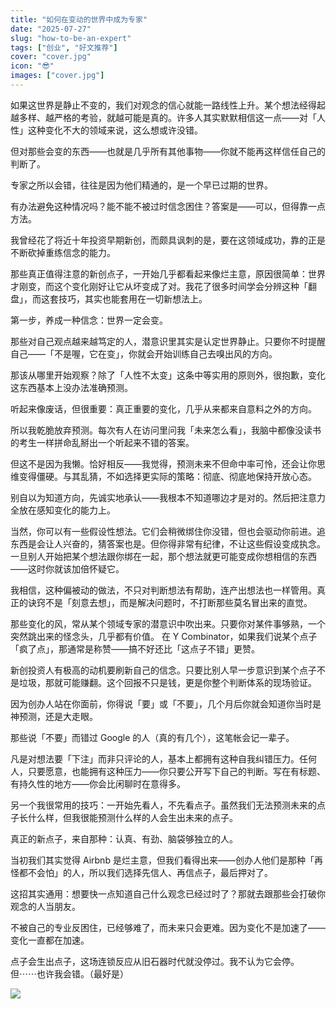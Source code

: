 ```yaml
---
title: "如何在变动的世界中成为专家"
date: "2025-07-27"
slug: "how-to-be-an-expert"
tags: ["创业", "好文推荐"]
cover: "cover.jpg"
icon: "😎"
images: ["cover.jpg"]
---
```

如果这世界是静止不变的，我们对观念的信心就能一路线性上升。某个想法经得起越多样、越严格的考验，就越可能是真的。许多人其实默默相信这一点——对「人性」这种变化不大的领域来说，这么想或许没错。



但对那些会变的东西——也就是几乎所有其他事物——你就不能再这样信任自己的判断了。



专家之所以会错，往往是因为他们精通的，是一个早已过期的世界。



有办法避免这种情况吗？能不能不被过时信念困住？答案是——可以，但得靠一点方法。



我曾经花了将近十年投资早期新创，而颇具讽刺的是，要在这领域成功，靠的正是不断砍掉重练信念的能力。



那些真正值得注意的新创点子，一开始几乎都看起来像烂主意，原因很简单：世界才刚变，而这个变化刚好让它从坏变成了对。我花了很多时间学会分辨这种「翻盘」，而这套技巧，其实也能套用在一切新想法上。



第一步，养成一种信念：世界一定会变。



那些对自己观点越来越笃定的人，潜意识里其实是认定世界静止。只要你不时提醒自己——「不是喔，它在变」，你就会开始训练自己去嗅出风的方向。



那该从哪里开始观察？除了「人性不太变」这条中等实用的原则外，很抱歉，变化这东西基本上没办法准确预测。



听起来像废话，但很重要：真正重要的变化，几乎从来都来自意料之外的方向。



所以我乾脆放弃预测。每次有人在访问里问我「未来怎么看」，我脑中都像没读书的考生一样拼命乱掰出一个听起来不错的答案。



但这不是因为我懒。恰好相反——我觉得，预测未来不但命中率可怜，还会让你思维变得僵硬。与其乱猜，不如选择更实际的策略：彻底、彻底地保持开放心态。



别自以为知道方向，先诚实地承认——我根本不知道哪边才是对的。然后把注意力全放在感知变化的能力上。



当然，你可以有一些假设性想法。它们会稍微绑住你没错，但也会驱动你前进。追东西是会让人兴奋的，猜答案也是。但你得非常有纪律，不让这些假设变成执念。
一旦别人开始把某个想法跟你绑在一起，那个想法就更可能变成你想相信的东西——这时你就该加倍怀疑它。



我相信，这种偏被动的做法，不只对判断想法有帮助，连产出想法也一样管用。真正的诀窍不是「刻意去想」，而是解决问题时，不打断那些莫名冒出来的直觉。



那些变化的风，常从某个领域专家的潜意识中吹出来。只要你对某件事够熟，一个突然跳出来的怪念头，几乎都有价值。
在 Y Combinator，如果我们说某个点子「疯了点」，那通常是称赞——搞不好还比「这点子不错」更赞。



新创投资人有极高的动机要刷新自己的信念。只要比别人早一步意识到某个点子不是垃圾，那就可能赚翻。这个回报不只是钱，更是你整个判断体系的现场验证。



因为创办人站在你面前，你得说「要」或「不要」，几个月后你就会知道你当时是神预测，还是大走眼。



那些说「不要」而错过 Google 的人（真的有几个），这笔帐会记一辈子。



凡是对想法要「下注」而非只评论的人，基本上都拥有这种自我纠错压力。任何人，只要愿意，也能拥有这种压力——你只要公开写下自己的判断。写在有标题、有持久性的地方——你会比闲聊时在意得多。



另一个我很常用的技巧：一开始先看人，不先看点子。虽然我们无法预测未来的点子长什么样，但我很能预测什么样的人会生出未来的点子。



真正的新点子，来自那种：认真、有劲、脑袋够独立的人。



当初我们其实觉得 Airbnb 是烂主意，但我们看得出来——创办人他们是那种「再怪都不会怕」的人，所以我们选择先信人、再信点子，最后押对了。



这招其实通用：想要快一点知道自己什么观念已经过时了？那就去跟那些会打破你观念的人当朋友。



不被自己的专业反困住，已经够难了，而未来只会更难。因为变化不是加速了——变化一直都在加速。



点子会生出点子，这场连锁反应从旧石器时代就没停过。我不认为它会停。
但⋯⋯也许我会错。（最好是）




![](https://prod-files-secure.s3.us-west-2.amazonaws.com/112d0858-5090-4d34-a606-b75eb8d65fd2/46476355-9cf3-4e99-9b7a-3531bc426380/1000202064.png?X-Amz-Algorithm=AWS4-HMAC-SHA256&X-Amz-Content-Sha256=UNSIGNED-PAYLOAD&X-Amz-Credential=ASIAZI2LB466ZXHYJLOK%2F20250729%2Fus-west-2%2Fs3%2Faws4_request&X-Amz-Date=20250729T231400Z&X-Amz-Expires=3600&X-Amz-Security-Token=IQoJb3JpZ2luX2VjEIf%2F%2F%2F%2F%2F%2F%2F%2F%2F%2FwEaCXVzLXdlc3QtMiJGMEQCIFph5T07e2QmRqfmPb1y56yByiWwGrVM5ftxycMkANA6AiAEJ%2FmGTA1vJk%2BEbnafjxg266817BTCl%2BNcWfPdnm1ejCqIBAiw%2F%2F%2F%2F%2F%2F%2F%2F%2F%2F8BEAAaDDYzNzQyMzE4MzgwNSIMbvQtCo28FtbWi%2FRQKtwDmlvW9NrmVs78cqjyjsgOc1xbvFZpF8Duf9N7OUT%2Fl697U%2BBvyJcF2fz1%2BvrCTiTC%2BNGOofsf6qx%2FZhwqH2b8TvaCVbNnCyLSpOVN3bKt6RktwAZ5edDjOqPCoj4sjXSzErt9mu0Wwa6wDGWTn%2FVQ2zJ6B5hNtUTvCIJejglvQri6NZCeb9b6TmzlKuKxj8VqTNMga%2FF0Mz%2FtInbMIBRaRUrVJ2jYNZNgeiAZF5vErX%2FjWuZz7CEtcG2hWeGD%2BxdE3yRcDCZTQyQc8OY75pujsqjqHCWOexhw%2Bj9jrm39ch7BJIbALqr%2BSirA8i11nXkZ1rD8dXAy%2FWYWCqqhAQehgFjHmtLKJ7Ayye7juanY2z%2Fo9%2FK6a%2Bbk2DfhU8mPxKOMWZ0BAka8v5PMiAkAOjcPQV9qwBMrUkoThvXFV0JjMEAL8StiribEyP5JR0gtjd46tLGFQmQXkbXUhAhTn3TNlT6FWuk7RQB%2Ba3W6KfQbhBuFcgGOh7j4SimLU5jyHyhzcj9ZFcO5y5cBtOEbQ4rLGvW%2FZXsMJy%2BjrsGZiwEbEFikX5mNMZqVqKM%2Bc6%2BT3PM01aIetkrIH45PTpHBY4HvxqQ55JRydufPvzSnuqQd2X4eTIMAEo3E5O4qf%2FowypilxAY6pgG170l%2BwPbMMxUf2s4wb3bROdB0KEzUy5NATqaocfCnRdsU48m%2BFKedG7cGr9LlP7Nat%2BobBeNBrU%2BrFlJfnIanfzUWSXkpqsZYlzSQI61dg1OdedzHZ77vfrXmwQZBcYprLtuTjJEcSwUK6ohDBpWXXhoZ3jyj76xbJECtg97xYZRaRsTBa7Vw3qFHl2Lk0ITSACYfcDmXIAmqyx5e7yhcweOJfUKQ&X-Amz-Signature=7c8f8cb6ee6754b5d39d590bc131479e1961f253125885de9258e328af277a22&X-Amz-SignedHeaders=host&x-amz-checksum-mode=ENABLED&x-id=GetObject)

